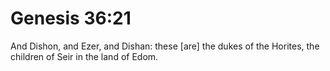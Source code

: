 # Genesis 36:21

And Dishon, and Ezer, and Dishan: these [are] the dukes of the Horites, the children of Seir in the land of Edom.